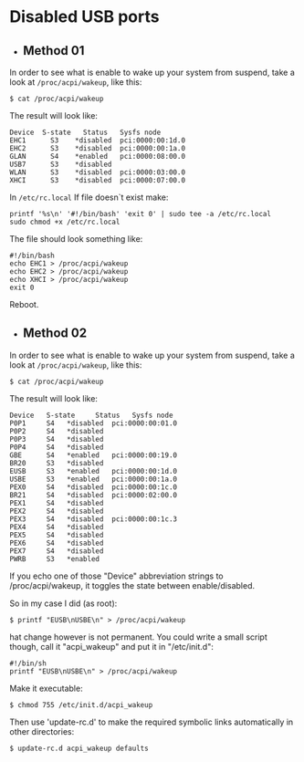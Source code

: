 # Disabled USB ports 

- ## Method 01

In order to see what is enable to wake up your system from suspend, take a look at ``/proc/acpi/wakeup``, like this:

``$ cat /proc/acpi/wakeup``

The result will look like:

```
Device  S-state   Status   Sysfs node
EHC1      S3    *disabled  pci:0000:00:1d.0
EHC2      S3    *disabled  pci:0000:00:1a.0
GLAN      S4    *enabled   pci:0000:08:00.0
USB7      S3    *disabled
WLAN      S3    *disabled  pci:0000:03:00.0
XHCI      S3    *disabled  pci:0000:07:00.0
```

In ``/etc/rc.local``
If file doesn`t exist make: 

```
printf '%s\n' '#!/bin/bash' 'exit 0' | sudo tee -a /etc/rc.local
sudo chmod +x /etc/rc.local
```

The file should look something like:
```
#!/bin/bash
echo EHC1 > /proc/acpi/wakeup
echo EHC2 > /proc/acpi/wakeup
echo XHCI > /proc/acpi/wakeup
exit 0
```

Reboot.



- ## Method 02

In order to see what is enable to wake up your system from suspend, take a look at ``/proc/acpi/wakeup``, like this:

``$ cat /proc/acpi/wakeup``

The result will look like:

```
Device   S-state     Status   Sysfs node
P0P1     S4   *disabled  pci:0000:00:01.0
P0P2     S4   *disabled 
P0P3     S4   *disabled 
P0P4     S4   *disabled 
GBE      S4   *enabled   pci:0000:00:19.0
BR20     S3   *disabled 
EUSB     S3   *enabled   pci:0000:00:1d.0
USBE     S3   *enabled   pci:0000:00:1a.0
PEX0     S4   *disabled  pci:0000:00:1c.0
BR21     S4   *disabled  pci:0000:02:00.0
PEX1     S4   *disabled 
PEX2     S4   *disabled 
PEX3     S4   *disabled  pci:0000:00:1c.3
PEX4     S4   *disabled 
PEX5     S4   *disabled 
PEX6     S4   *disabled 
PEX7     S4   *disabled 
PWRB     S3   *enabled
```

If you echo one of those "Device" abbreviation strings to /proc/acpi/wakeup, it toggles the state between enable/disabled.

So in my case I did (as root):

``$ printf "EUSB\nUSBE\n" > /proc/acpi/wakeup``

hat change however is not permanent.
You could write a small script though, call it "acpi_wakeup" and put it in "/etc/init.d":
```
#!/bin/sh
printf "EUSB\nUSBE\n" > /proc/acpi/wakeup
```
Make it executable:

``$ chmod 755 /etc/init.d/acpi_wakeup``

Then use 'update-rc.d' to make the required symbolic links automatically in other directories:

``$ update-rc.d acpi_wakeup defaults``
